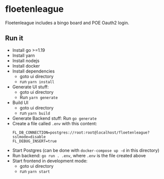 # floetenleague

Floetenleague includes a bingo board and POE Oauth2 login.

## Run it

* Install go >=1.19
* Install yarn
* Install nodejs
* Install docker
* Install dependencies
    * goto ui directory
    * run `yarn install`
* Generate UI stuff: 
    * goto ui directory
    * Run `yarn generate`
* Build UI
    * goto ui directory
    * run `yarn build`
* Generate Backend stuff: Run `go generate`
* Create a file called `.env` with this content:
  ```
  FL_DB_CONNECTION=postgres://root:root@localhost/floetenleague?sslmode=disable
  FL_DEBUG_INSERT=true
  ```
* Start Postgres (can be done with `docker-compose up -d` in this directory)
* Run backend: `go run . .env`, where `.env` is the file created above
* Start frontend in development mode:
    * goto ui directory
    * run `yarn start`
